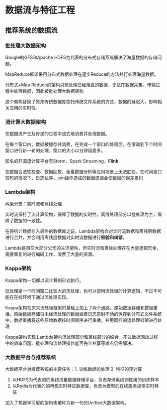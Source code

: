 # 数据流与特征工程



## 推荐系统的数据流

### 批处理大数据架构

Google的GFS和Apache HDFS为代表的分布式存储系统解决了海量数据的存储问题。

MapReduce框架采用分布式数据处理在逐步Reduce的方法并行处理海量数据。

分布式+Map Reduce的架构只能处理已经落盘的数据，无法在数据采集、传输过程中处理数据，因此被批处理大数据架构

这个架构替换了原来传统数据库依托传统文件系统的方式，数据的延迟大，影响相关应用的实时性。



### 流计算大数据架构

在数据流产生及传递的过程中流式地消费并处理数据。

在每个窗口内，数据被缓存并消费，在完成一个窗口的处理后，在滑动到下个时间窗口进行新一轮的处理，窗口的大小以分钟级居多。



知名的开源流计算平台有Storm、Spark Streaming、**Flink**



在数据合法性检查、数据回放、全量数据分析等应用场景上无法胜任，在时间窗口较短的情况下，日志乱序，join操作造成的数据遗漏会使数据的误差累积



### Lambda架构

两条分支：实时流和离线处理

实时流保持了流计算架构，保障了数据的实时性，离线处理部分以批处理为主，保障了数据的一致性。

在将统计数据存入最终的数据库之前，Lambda架构会对实时流数据和离线层数据进行合并，并会利用离线层数据对实时流数据进行**校验和纠错**。

Lambda是目前大部分公司的主流架构，但实时流和离线处理存在大量逻辑冗余，需要重复的进行编码工作，浪费了大量的资源。



### Kappa架构

Kappa架构一切都以流计算的形式执行。

批处理是一个时间窗口比较大的流处理，也可以使用流处理的计算逻辑，不过不可能在在线环境下通过流处理实现。

Kappa架构在原来流处理框架的基础上加上了两个通路，原始数据存储和数据重播。原始数据存储将未经流处理的数据或者日志原封不动的保存到分布式文件系统中，数据重播将这些原始数据按时间顺序进行重播，并用同样的流处理框架进行处理

Kappa架构实现 Lambda架构流处理部分和离线部分的结合，不过数据回放过程中的效率问题、批处理和流处理操作能否完全共享等难点仍需解决。



### 大数据平台与推荐系统

大数据平台对推荐系统的主要任务：1. 训练数据的处理 2. 特征的预计算

1. 以HDFS为代表的的离线海量数据存储平台，负责存储离线训练用的训练样本
2. 以Redis为代表的的再现实时特征数据库，负责为模型的在线服务提供实时特征

加入了机器学习层的架构也被称为新一代的Unified大数据架构。
